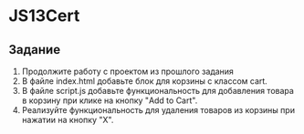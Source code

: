 # JS13Cert
## Задание
1. Продолжите работу с проектом из прошлого задания
2. В файле index.html добавьте блок для корзины с классом cart.
3. В файле script.js добавьте функциональность для добавления товара в корзину при клике на кнопку "Add to Cart".
4. Реализуйте функциональность для удаления товаров из корзины при нажатии на кнопку "X".
